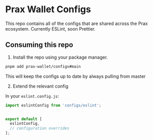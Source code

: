 # Prax Wallet Configs

This repo contains all of the configs that are shared across the Prax ecosystem. Currently ESLint, soon Prettier.

## Consuming this repo

1. Install the repo using your package manager.
```bash
pnpm add prax-wallet/configs#main
```

This will keep the configs up to date by always pulling from master

2. Extend the relevant config

In your `eslint.config.js`:
```javascript
import eslintConfig from 'configs/eslint';


export default [
  eslintConfig,
  // configuration overrides
];
```
